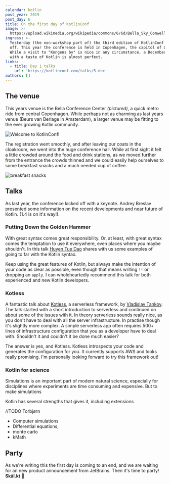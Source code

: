 ```yaml
---
calendar: kotlin
post_year: 2019
post_day: 6
title: On the first day of KotlinConf
image: >-
  https://upload.wikimedia.org/wikipedia/commons/6/6d/Bella_Sky_Comwell_hotell_Orestad_20130421_0247F_%288668782211%29.jpg
ingress: >-
  Yesterday (the non-workshop part of) the third edition of KotlinConf kicked
  off. This year the conference is held in Copenhagen, the capitol of Denmark.
  While a visit to "Kongens by" is nice in any circumstance, a December visit
  with a taste of Kotlin is almost perfect.     
links:
  - title: Day 1 talks
    url: 'https://kotlinconf.com/talks/5-dec'
authors: []
---
```

## The venue

This years venue is the Bella Conference Center _(pictured)_, a quick metro ride from central Copenhagen. While perhaps not as charming as last years venue (Beurs van Berlage in Amsterdam), a larger venue may be fitting to the ever growing Kotlin community. 

![](/assets/welcome-2-.jpg "Welcome to KotlinConf!")

The registration went smoothly, and after leaving our coats in the cloakroom, we went into the huge conference hall. While at first sight it felt a little crowded around the food and drink stations, as we moved further from the entrance the crowds thinned and we could easily help ourselves to some breakfast snacks and a much needed cup of coffee. 

![](/assets/breakfast-3-.jpg "breakfast snacks")

## Talks

As last year, the conference kicked off with a keynote.  Andrey Breslav presented some information on the recent developments and near future of Kotlin. (1.4 is on it's way!).  

### Putting Down the Golden Hammer

With great syntax comes great responsibility. Or, at least, with great syntax comes the temptation to use it everywhere, even places where you maybe shouldn't. In this talk [Huyen Tue Dao](https://twitter.com/queencodemonkey) shares with us some examples of going to far with the Kotlin syntax. 

Keep using the great features of Kotlin, but always make the intention of your code as clear as possible, even though that means writing `!!` or dropping an `apply`. I can wholeheartedly recommend this talk for both experienced and new Kotlin developers. 

### Kotless

A fantastic talk about [Kotless](https://github.com/JetBrains/kotless), a serverless framework, by [Vladislav Tankov](https://github.com/TanVD). The talk started with a short introduction to serverless and continued on about some of the issues with it. In theory serverless sounds really nice, as you don't have to deal with all the server infrastructure. In practise though it's slightly more complex. A simple serverless app often requires 500+ lines of infrastructure configuration that you as a developer have to deal with. Shouldn't it and couldn't it be done much easier?

The answer is yes, and Kotless. Kotless introspects your code and generates the configuration for you. It currently supports AWS and looks really promising. I'm personally looking forward to try this framework out!

### Kotlin for science

Simulations is an important part of modern natural science, especially for disciplines where experiments are time consuming and expensive. But to make simulations 

Kotlin has several strengths that gives it, including extensions 

//TODO Torbjørn

* Computer simulations
* Differential equations, 
* monte carlo
* kMath   

## Party

As we're writing this the first day is coming to an end, and we are waiting for an new product announcement from JetBrains. Then it's time to party! **Skål.kt** :beers:
